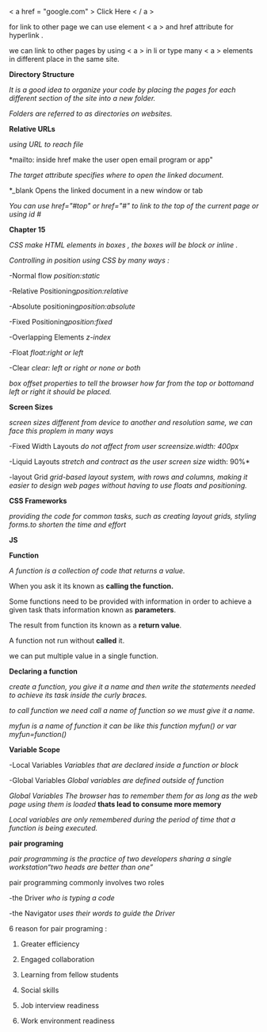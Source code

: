 
< a href = "google.com" > Click Here < / a >

for link to other page we can use element < a > and href attribute for hyperlink . 

we can link to other pages by using < a > in li or type many  < a > elements in different place in the same site.

**Directory Structure**

*It is a good idea to organize your code by placing the pages for each different section of the site into a new folder.*

*Folders are referred to as directories on websites.*
 
**Relative URLs**

*using URL to reach file*

*mailto: inside href make the user open email program or app"

*The target attribute specifies where to open the linked document.*

*_blank	Opens the linked document in a new window or tab


*You can use href="#top" or href="#" to link to the top of the current page or using id #*

**Chapter 15**

*CSS make HTML elements in boxes , the boxes will be block or inline .*

*Controlling in position using CSS by many ways :*

-Normal flow *position:static*

-Relative Positioning*position:relative*

-Absolute positioning*position:absolute*

-Fixed Positioning*position:fixed*

-Overlapping Elements *z-index*

-Float *float:right or left*

-Clear *clear: left or right or none or both*


*box offset properties to tell the browser how far from the top or bottomand left or right it should be placed.*

**Screen Sizes**

*screen sizes different from device to another and resolution same, we can face this proplem in many ways*

-Fixed Width Layouts *do not affect from user screensize.width: 400px*

-Liquid Layouts *stretch and contract as the user screen size* width: 90%*

-layout Grid  *grid-based layout system, with rows and columns, making it easier to design web pages without having to use floats and positioning.*


**CSS Frameworks**

*providing the code for common tasks, such as creating layout grids, styling forms.to shorten the time and effort*

**JS**

**Function**

*A function is a collection of code that returns a value.*

When you ask it its known as **calling the function.**

Some functions need to be provided with information in order to achieve a given task thats information  known as **parameters**.

The result from function its known as a **return value**.

A function not run without **called** it.

we can put multiple value in a single function.



**Declaring a function**

*create a function, you give it a name and then write the statements needed to achieve its task inside the curly braces.*

*to call function we need call a name of function so we must give it a name.*

*myfun is a name of function it can be like this function myfun() or var myfun=function()*


**Variable Scope**

-Local Variables *Variables that are declared inside a function or block*

-Global Variables *Global variables are defined outside of function*


*Global Variables The browser has to remember them for as long as the web page using them is loaded* **thats lead to consume more memory**

*Local variables are only remembered during the period of time that a function is being executed.*


**pair programing**

*pair programming is the practice of two developers sharing a single workstation“two heads are better than one”*

pair programming commonly involves two roles 

-the Driver *who is typing a code* 

-the Navigator *uses their words to guide the Driver*

6 reason for pair programing :

1. Greater efficiency

2. Engaged collaboration

3. Learning from fellow students

4. Social skills

5. Job interview readiness

6. Work environment readiness


